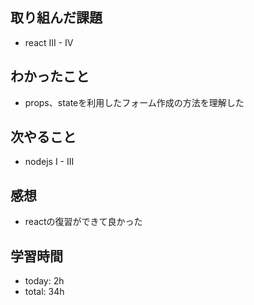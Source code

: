 ## 取り組んだ課題
- react III - IV
## わかったこと
 - props、stateを利用したフォーム作成の方法を理解した

## 次やること
- nodejs I - III
## 感想
 - reactの復習ができて良かった

## 学習時間    
- today: 2h
- total: 34h


